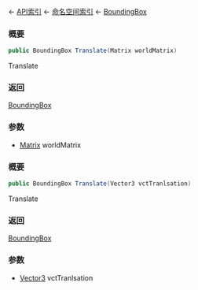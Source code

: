 ← [API索引](Api-Index) ← [命名空间索引](Namespace-Index) ← [BoundingBox](VRageMath.BoundingBox)

### 概要

```csharp
public BoundingBox Translate(Matrix worldMatrix)
```

Translate

### 返回

[BoundingBox](VRageMath.BoundingBox)



### 参数

* [Matrix](VRageMath.Matrix) worldMatrix
### 概要

```csharp
public BoundingBox Translate(Vector3 vctTranlsation)
```

Translate

### 返回

[BoundingBox](VRageMath.BoundingBox)



### 参数

* [Vector3](VRageMath.Vector3) vctTranlsation
